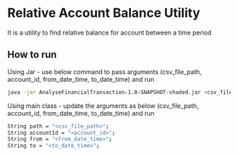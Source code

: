 # Relative Account Balance Utility

It is a utility to find relative balance for account between a time period

## How to run

Using Jar - use below command to pass arguments (csv_file_path, account_id, from_date_time, to_date_time) and run

```bash
java -jar AnalyseFinancialTransaction-1.0-SNAPSHOT-shaded.jar <csv_file_path> <account_id>, <from_date_time>, <to_date_time>
```
Using main class - update the arguments as below (csv_file_path, account_id, from_date_time, to_date_time) and run
```bash
String path = "<csv_file_path>";
String accountId = "<account_id>";
String from = "<from_date_time>";
String to = "<to_date_time>";
```